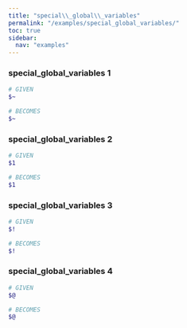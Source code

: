 ```yaml
---
title: "special\\_global\\_variables"
permalink: "/examples/special_global_variables/"
toc: true
sidebar:
  nav: "examples"
---
```


### special\_global\_variables 1
```ruby
# GIVEN
$~
```
```ruby
# BECOMES
$~
```
### special\_global\_variables 2
```ruby
# GIVEN
$1
```
```ruby
# BECOMES
$1
```
### special\_global\_variables 3
```ruby
# GIVEN
$!
```
```ruby
# BECOMES
$!
```
### special\_global\_variables 4
```ruby
# GIVEN
$@
```
```ruby
# BECOMES
$@
```
